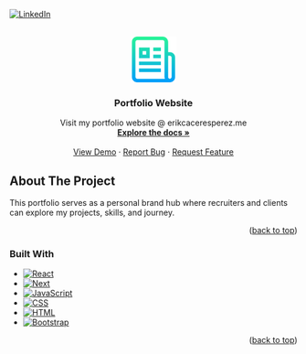 [![LinkedIn][linkedin-shield]][linkedin-url]

<!-- PROJECT LOGO -->
<br />
<div align="center">
  <a href="https://github.com/xerikperez/my-portfolio">
    <img src="logo.png" alt="Logo" width="80" height="80">
  </a>

<h3 align="center">Portfolio Website</h3>

  <p align="center">
    Visit my portfolio website @ erikcaceresperez.me
    <br />
    <a href="https://github.com/xerikperez/my-app"><strong>Explore the docs »</strong></a>
    <br />
    <br />
    <a href="https://github.com/github_username/repo_name">View Demo</a>
    &middot;
    <a href="https://github.com/github_username/repo_name/issues/new?labels=bug&template=bug-report---.md">Report Bug</a>
    &middot;
    <a href="https://github.com/github_username/repo_name/issues/new?labels=enhancement&template=feature-request---.md">Request Feature</a>
  </p>
</div>

<!-- ABOUT THE PROJECT -->

## About The Project

This portfolio serves as a personal brand hub where recruiters and clients can explore my projects, skills, and journey.

<p align="right">(<a href="#readme-top">back to top</a>)</p>

### Built With

- [![React][React.js]][React-url]
- [![Next][Next.js]][Next-url]
- [![JavaScript](https://img.shields.io/badge/JavaScript-F7DF1E?logo=javascript&logoColor=000)](#)
- [![CSS](https://img.shields.io/badge/CSS-1572B6?logo=css3&logoColor=fff)](#)
- [![HTML](https://img.shields.io/badge/HTML-%23E34F26.svg?logo=html5&logoColor=white)](#)
- [![Bootstrap][Bootstrap.com]][Bootstrap-url]

<p align="right">(<a href="#readme-top">back to top</a>)</p>

<!-- MARKDOWN LINKS & IMAGES -->
<!-- https://www.markdownguide.org/basic-syntax/#reference-style-links -->

[contributors-shield]: https://img.shields.io/github/contributors/github_username/repo_name.svg?style=for-the-badge
[contributors-url]: https://github.com/github_username/repo_name/graphs/contributors
[forks-shield]: https://img.shields.io/github/forks/github_username/repo_name.svg?style=for-the-badge
[forks-url]: https://github.com/github_username/repo_name/network/members
[stars-shield]: https://img.shields.io/github/stars/github_username/repo_name.svg?style=for-the-badge
[stars-url]: https://github.com/github_username/repo_name/stargazers
[issues-shield]: https://img.shields.io/github/issues/github_username/repo_name.svg?style=for-the-badge
[issues-url]: https://github.com/github_username/repo_name/issues
[license-shield]: https://img.shields.io/github/license/github_username/repo_name.svg?style=for-the-badge
[license-url]: https://github.com/github_username/repo_name/blob/master/LICENSE.txt
[linkedin-shield]: https://img.shields.io/badge/-LinkedIn-black.svg?style=for-the-badge&logo=linkedin&colorB=555
[linkedin-url]: https://www.linkedin.com/in/erik-p%C3%A9rez
[product-screenshot]: images/screenshot.png
[Next.js]: https://img.shields.io/badge/next.js-000000?style=for-the-badge&logo=nextdotjs&logoColor=white
[Next-url]: https://nextjs.org/
[React.js]: https://img.shields.io/badge/React-20232A?style=for-the-badge&logo=react&logoColor=61DAFB
[React-url]: https://reactjs.org/
[Vue.js]: https://img.shields.io/badge/Vue.js-35495E?style=for-the-badge&logo=vuedotjs&logoColor=4FC08D
[Vue-url]: https://vuejs.org/
[Angular.io]: https://img.shields.io/badge/Angular-DD0031?style=for-the-badge&logo=angular&logoColor=white
[Angular-url]: https://angular.io/
[Svelte.dev]: https://img.shields.io/badge/Svelte-4A4A55?style=for-the-badge&logo=svelte&logoColor=FF3E00
[Svelte-url]: https://svelte.dev/
[Laravel.com]: https://img.shields.io/badge/Laravel-FF2D20?style=for-the-badge&logo=laravel&logoColor=white
[Laravel-url]: https://laravel.com
[Bootstrap.com]: https://img.shields.io/badge/Bootstrap-563D7C?style=for-the-badge&logo=bootstrap&logoColor=white
[Bootstrap-url]: https://getbootstrap.com
[JQuery.com]: https://img.shields.io/badge/jQuery-0769AD?style=for-the-badge&logo=jquery&logoColor=white
[JQuery-url]: https://jquery.com
[MUI.com]: https://img.shields.io/badge/Material%20UI-007FFF?style=for-the-badge&logo=mui&logoColor=white
[HTML.com]: https://img.shields.io/badge/logo-HTML5-e34f26?logo=html5&label=&labelColor=555555&logoColor=white
[MUI-url]: mui.com
[HTML-url]: https://developer.mozilla.org/en-US/docs/Web/HTML
